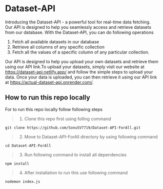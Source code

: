 # Dataset-API
Introducing the Dataset-API - a powerful tool for real-time data fetching. Our API is designed to help you seamlessly access and retrieve datasets from our database. With the Dataset-API, you can do following operations 
1. Fetch all available datasets in our database 
2. Retrieve all columns of any specific collection
3. Fetch all the values of a specific column of any particular collection.

Our API is designed to help you upload your own datasets and retrieve them using our API link.To upload your datasets, simply visit our website at https://dataset-api.netlify.app/ and follow the simple steps to upload your data. Once your data is uploaded, you can then retrieve it using our API link at https://actual-dataset-api.onrender.com/.

## How to run this repo locally

For to run this repo locally follow following steps

> 1. Clone this repo first using folling command 

```
git clone https://github.com/SonuSV7719/Dataset-API-ForAll.git
```

> 2. Move to Dataset-API-ForAll directory by using following command

```
cd Dataset-API-ForAll
```

> 3. Run following command to install all dependencies 

```
npm install
```

> 4. After installation to run this use following command 

```
nodemon index.js
```

